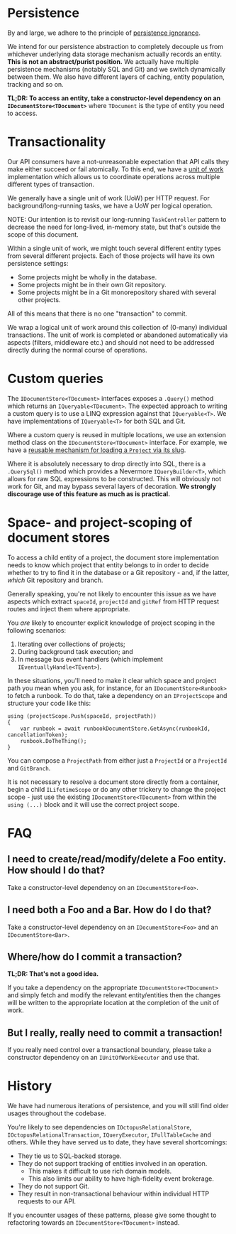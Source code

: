 # Persistence

By and large, we adhere to the principle of [persistence ignorance](https://deviq.com/principles/persistence-ignorance).

We intend for our persistence abstraction to completely decouple us from whichever underlying data storage mechanism actually records an entity. **This is not an abstract/purist position.** We actually have multiple persistence mechanisms (notably SQL and Git) and we switch dynamically between them. We also have different layers of caching, entity population, tracking and so on.

**TL;DR: To access an entity, take a constructor-level dependency on an `IDocumentStore<TDocument>`** where `TDocument` is the type of entity you need to access.

# Transactionality

Our API consumers have a not-unreasonable expectation that API calls they make either succeed or fail atomically. To this end, we have a [unit of work](https://martinfowler.com/eaaCatalog/unitOfWork.html) implementation which allows us to coordinate operations across multiple different types of transaction.

We generally have a single unit of work (UoW) per HTTP request. For background/long-running tasks, we have a UoW per logical operation.

NOTE: Our intention is to revisit our long-running `TaskController` pattern to decrease the need for long-lived, in-memory state, but that's outside the scope of this document.

Within a single unit of work, we might touch several different entity types from several different projects. Each of those projects will have
its own persistence settings:

- Some projects might be wholly in the database.
- Some projects might be in their own Git repository.
- Some projects might be in a Git monorepository shared with several other projects.

All of this means that there is no one "transaction" to commit.

We wrap a logical unit of work around this collection of (0-many) individual transactions. The unit of work is completed or abandoned automatically
via aspects (filters, middleware etc.) and should not need to be addressed directly during the normal course of operations.

# Custom queries

The `IDocumentStore<TDocument>` interfaces exposes a `.Query()` method which returns an `IQueryable<TDocument>`. The expected approach to writing a custom query is to use a LINQ expression against that `IQueryable<T>`. We have implementations of `IQueryable<T>` for both SQL and Git.

Where a custom query is reused in multiple locations, we use an extension method class on the `IDocumentStore<TDocument>` interface. For example, we have a [reusable mechanism for loading a `Project` via its slug](https://github.com/OctopusDeploy/OctopusDeploy/blob/master/source/Octopus.Core/Features/Projects/ProjectDocumentStoreExtensionMethods.cs).

Where it is absolutely necessary to drop directly into SQL, there is a `.QuerySql()` method which provides a Nevermore `IQueryBuilder<T>`, which allows for raw SQL expressions to be constructed. This will obviously not work for Git, and may bypass several layers of decoration. **We strongly discourage use of this feature as much as is practical.**

# Space- and project-scoping of document stores

To access a child entity of a project, the document store implementation needs to know which project that entity belongs to in order to decide whether to try to find it in the database or a Git repository - and, if the latter, _which_ Git repository and branch.

Generally speaking, you're not likely to encounter this issue as we have aspects which extract `spaceId`, `projectId` and `gitRef` from HTTP request routes and inject them where appropriate.

You _are_ likely to encounter explicit knowledge of project scoping in the following scenarios:
1. Iterating over collections of projects;
1. During background task execution; and
1. In message bus event handlers (which implement `IEventuallyHandle<TEvent>`).

In these situations, you'll need to make it clear which space and project path you mean when you ask, for instance, for an `IDocumentStore<Runbook>` to fetch a runbook. To do that, take a dependency on an `IProjectScope` and structure your code like this:

```
using (projectScope.Push(spaceId, projectPath))
{
    var runbook = await runbookDocumentStore.GetAsync(runbookId, cancellationToken);
    runbook.DoTheThing();
}
```
You can compose a `ProjectPath` from either just a `ProjectId` or a `ProjectId` and `GitBranch`.

It is not necessary to resolve a document store directly from a container, begin a child `ILifetimeScope` or do any other trickery to change the project scope - just use the existing `IDocumentStore<TDocument>` from within the `using (...)` block and it will use the correct project scope.

# FAQ

## I need to create/read/modify/delete a Foo entity. How should I do that?

Take a constructor-level dependency on an `IDocumentStore<Foo>`.

## I need both a Foo and a Bar. How do I do that?

Take a constructor-level dependency on an `IDocumentStore<Foo>` and an `IDocumentStore<Bar>`.

## Where/how do I commit a transaction?

**TL;DR: That's not a good idea.**

If you take a dependency on the appropriate `IDocumentStore<TDocument>` and simply fetch and modify the relevant entity/entities then the changes will be written to the appropriate location at the completion of the unit of work.

## But I really, really need to commit a transaction!

If you really need control over a transactional boundary, please take a constructor dependency on an `IUnitOfWorkExecutor` and use that.

# History

We have had numerous iterations of persistence, and you will still find older usages throughout the codebase.

You're likely to see dependencies on `IOctopusRelationalStore`, `IOctopusRelationalTransaction`, `IQueryExecutor`, `IFullTableCache` and others. While they have served us to date, they have several shortcomings:

- They tie us to SQL-backed storage.
- They do not support tracking of entities involved in an operation.
    - This makes it difficult to use rich domain models.
    - This also limits our ability to have high-fidelity event brokerage.
- They do not support Git.
- They result in non-transactional behaviour within individual HTTP requests to our API.

If you encounter usages of these patterns, please give some thought to refactoring towards an `IDocumentStore<TDocument>` instead.
